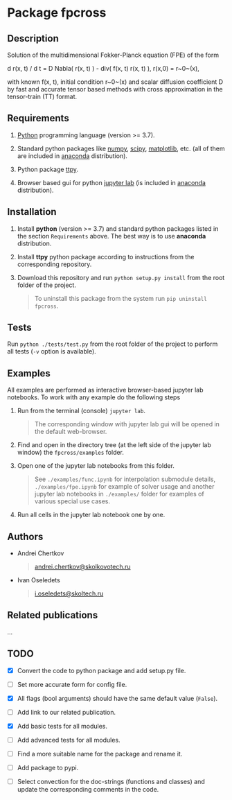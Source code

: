 # Package fpcross

## Description

Solution of the multidimensional Fokker-Planck equation (FPE) of the form

d r(x, t) / d t = D Nabla( r(x, t) ) - div( f(x, t) r(x, t) ),
r(x,0) = r~0~(x),

with known f(x, t), initial condition r~0~(x) and scalar diffusion coefficient D by fast and accurate tensor based methods with cross approximation in the tensor-train (TT) format.

## Requirements

1. [Python](https://www.python.org) programming language (version >= 3.7).

1. Standard python packages like [numpy](https://numpy.org), [scipy](https://www.scipy.org), [matplotlib](https://matplotlib.org), etc. (all of them are included in [anaconda](https://www.anaconda.com/download/) distribution).

1. Python package [ttpy](https://github.com/oseledets/ttpy).

1. Browser based gui for python [jupyter lab](https://github.com/jupyterlab/jupyterlab) (is included in [anaconda](https://www.anaconda.com/download/) distribution).

## Installation

1. Install **python** (version >= 3.7) and standard python packages listed in the section `Requirements` above. The best way is to use **anaconda** distribution.

1. Install **ttpy** python package according to instructions from the corresponding repository.

1. Download this repository and run `python setup.py install` from the root folder of the project.

    > To uninstall this package from the system run `pip uninstall fpcross`.

## Tests

Run `python ./tests/test.py` from the root folder of the project to perform all tests (`-v` option is available).

## Examples

All examples are performed as interactive browser-based jupyter lab notebooks. To work with any example do the following steps

1. Run from the terminal (console) `jupyter lab`.

    > The corresponding window with jupyter lab gui will be opened in the default web-browser.

1. Find and open in the directory tree (at the left side of the jupyter lab window) the `fpcross/examples` folder.

1. Open one of the jupyter lab notebooks from this folder.

    > See `./examples/func.ipynb` for interpolation submodule details, `./examples/fpe.ipynb` for example of solver usage and another jupyter lab notebooks in `./examples/` folder for examples of various special use cases.

1. Run all cells in the jupyter lab notebook one by one.

## Authors

* Andrei Chertkov

  > andrei.chertkov@skolkovotech.ru

* Ivan Oseledets

  > i.oseledets@skoltech.ru

## Related publications

...

## TODO

* [x] Convert the code to python package and add setup.py file.

* [ ] Set more accurate form for config file.

* [x] All flags (bool arguments) should have the same default value (`False`).

* [ ] Add link to our related publication.

* [x] Add basic tests for all modules.

* [ ] Add advanced tests for all modules.

* [ ] Find a more suitable name for the package and rename it.

* [ ] Add package to pypi.

* [ ] Select convection for the doc-strings (functions and classes) and update the corresponding comments in the code.
